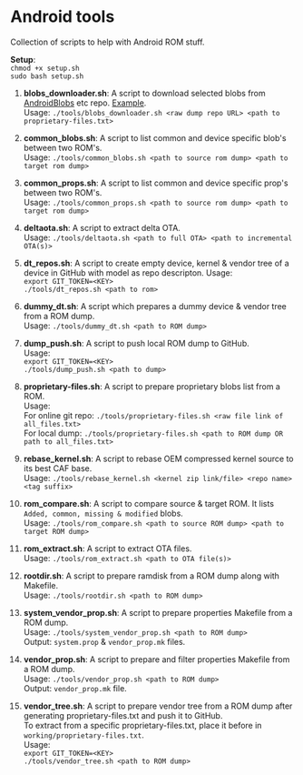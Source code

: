 
# Android tools
Collection of scripts to help with Android ROM stuff.  
  
**Setup**:  
`chmod +x setup.sh`  
`sudo bash setup.sh`
  
1. **blobs_downloader.sh**: A script to download selected blobs from [AndroidBlobs](https://github.com/AndroidBlobs) etc repo. [Example](https://del.dog/olohilylon.txt).  
Usage: `./tools/blobs_downloader.sh <raw dump repo URL> <path to proprietary-files.txt>`

2. **common_blobs.sh**: A script to list common and device specific blob's between two ROM's.  
Usage: `./tools/common_blobs.sh <path to source rom dump> <path to target rom dump>`

3. **common_props.sh**: A script to list common and device specific prop's between two ROM's.  
Usage: `./tools/common_props.sh <path to source rom dump> <path to target rom dump>`

4. **deltaota.sh**: A script to extract delta OTA.  
Usage: `./tools/deltaota.sh <path to full OTA> <path to incremental OTA(s)>`

5. **dt_repos.sh**: A script to create empty device, kernel & vendor tree of a device in GitHub with model as repo descripton.
Usage:  
`export GIT_TOKEN=<KEY>`  
`./tools/dt_repos.sh <path to rom>`

6. **dummy_dt.sh**: A script which prepares a dummy device & vendor tree from a ROM dump.  
Usage: `./tools/dummy_dt.sh <path to ROM dump>`

7. **dump_push.sh**: A script to push local ROM dump to GitHub.  
Usage:  
`export GIT_TOKEN=<KEY>`  
`./tools/dump_push.sh <path to dump>`

8. **proprietary-files.sh**: A script to prepare proprietary blobs list from a ROM.  
Usage:  
For online git repo: `./tools/proprietary-files.sh <raw file link of all_files.txt>`  
For local dump: `./tools/proprietary-files.sh <path to ROM dump OR path to all_files.txt>`

9. **rebase_kernel.sh**: A script to rebase OEM compressed kernel source to its best CAF base.  
Usage: `./tools/rebase_kernel.sh <kernel zip link/file> <repo name> <tag suffix>`

10. **rom_compare.sh**: A script to compare source & target ROM. It lists `Added, common, missing & modified` blobs.  
Usage: `./tools/rom_compare.sh <path to source ROM dump> <path to target ROM dump>`

11. **rom_extract.sh**: A script to extract OTA files.  
Usage: `./tools/rom_extract.sh <path to OTA file(s)>`

12. **rootdir.sh**: A script to prepare ramdisk from a ROM dump along with Makefile.  
Usage: `./tools/rootdir.sh <path to ROM dump>`

13. **system_vendor_prop.sh**: A script to prepare properties Makefile from a ROM dump.  
Usage: `./tools/system_vendor_prop.sh <path to ROM dump>`  
Output: `system.prop` & `vendor_prop.mk` files.  

14. **vendor_prop.sh**: A script to prepare and filter properties Makefile from a ROM dump.  
Usage: `./tools/vendor_prop.sh <path to ROM dump>`  
Output: `vendor_prop.mk` file.  

15. **vendor_tree.sh**: A script to prepare vendor tree from a ROM dump after generating proprietary-files.txt and push it to GitHub.  
To extract from a specific proprietary-files.txt, place it before in `working/proprietary-files.txt`.  
Usage:  
`export GIT_TOKEN=<KEY>`  
`./tools/vendor_tree.sh <path to ROM dump>`  
